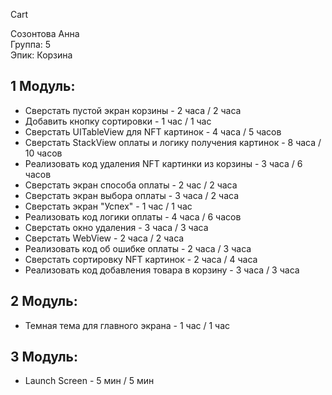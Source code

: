 Cart

Созонтова Анна
<br /> Группа: 5
<br /> Эпик: Корзина

## 1 Модуль:

 - Сверстать пустой экран корзины - 2 часа / 2 часа
 - Добавить кнопку сортировки - 1 час / 1 час
 - Сверстать UITableView для NFT картинок  - 4 часа / 5 часов
 - Сверстать StackView оплаты  и логику получения картинок - 8 часа / 10 часов
 - Реализовать код удаления NFT картинки из корзины - 3 часа / 6 часов
 - Сверстать экран способа оплаты - 2 час / 2 часа
 - Сверстать экран выбора оплаты - 3 часа / 2 часа
 - Сверстать экран "Успех" - 1 час / 1 час
 - Реализовать код логики оплаты - 4 часа / 6 часов
 - Сверстать окно удаления - 3 часа / 3 часа
 - Сверстать WebView - 2 часа / 2 часа
 - Реализовать код об ошибке оплаты - 2 часа / 3 часа
 - Сверстать сортировку NFT картинок - 2 часа / 4 часа
 - Реализовать код добавления товара в корзину - 3 часа / 3 часа
   
## 2 Модуль:

 - Темная тема для главного экрана - 1 час / 1 час

## 3 Модуль:

 - Launch Screen - 5 мин / 5 мин

